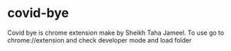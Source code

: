 # covid-bye
Covid bye is chrome extension make by Sheikh Taha Jameel. To use go to chrome://extension and check developer mode and load folder
